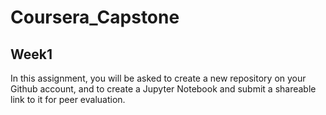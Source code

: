 # Coursera_Capstone
## Week1
In this assignment, you will be asked to create a new repository on your Github account, and to create a Jupyter Notebook and submit a shareable link to it for peer evaluation. 
